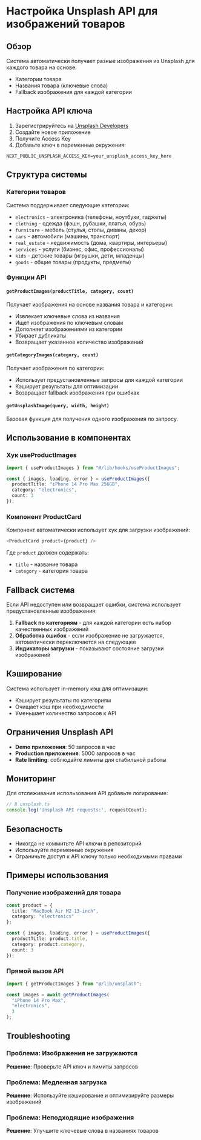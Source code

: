 # Настройка Unsplash API для изображений товаров

## Обзор

Система автоматически получает разные изображения из Unsplash для каждого товара на основе:
- Категории товара
- Названия товара (ключевые слова)
- Fallback изображения для каждой категории

## Настройка API ключа

1. Зарегистрируйтесь на [Unsplash Developers](https://unsplash.com/developers)
2. Создайте новое приложение
3. Получите Access Key
4. Добавьте ключ в переменные окружения:

```env
NEXT_PUBLIC_UNSPLASH_ACCESS_KEY=your_unsplash_access_key_here
```

## Структура системы

### Категории товаров

Система поддерживает следующие категории:
- `electronics` - электроника (телефоны, ноутбуки, гаджеты)
- `clothing` - одежда (фэшн, рубашки, платья, обувь)
- `furniture` - мебель (стулья, столы, диваны, декор)
- `cars` - автомобили (машины, транспорт)
- `real_estate` - недвижимость (дома, квартиры, интерьеры)
- `services` - услуги (бизнес, офис, профессионалы)
- `kids` - детские товары (игрушки, дети, младенцы)
- `goods` - общие товары (продукты, предметы)

### Функции API

#### `getProductImages(productTitle, category, count)`
Получает изображения на основе названия товара и категории:
- Извлекает ключевые слова из названия
- Ищет изображения по ключевым словам
- Дополняет изображениями из категории
- Убирает дубликаты
- Возвращает указанное количество изображений

#### `getCategoryImages(category, count)`
Получает изображения по категории:
- Использует предустановленные запросы для каждой категории
- Кэширует результаты для оптимизации
- Возвращает fallback изображения при ошибках

#### `getUnsplashImage(query, width, height)`
Базовая функция для получения одного изображения по запросу.

## Использование в компонентах

### Хук useProductImages

```typescript
import { useProductImages } from "@/lib/hooks/useProductImages";

const { images, loading, error } = useProductImages({
  productTitle: "iPhone 14 Pro Max 256GB",
  category: "electronics",
  count: 3
});
```

### Компонент ProductCard

Компонент автоматически использует хук для загрузки изображений:

```typescript
<ProductCard product={product} />
```

Где `product` должен содержать:
- `title` - название товара
- `category` - категория товара

## Fallback система

Если API недоступен или возвращает ошибки, система использует предустановленные изображения:

1. **Fallback по категориям** - для каждой категории есть набор качественных изображений
2. **Обработка ошибок** - если изображение не загружается, автоматически переключается на следующее
3. **Индикаторы загрузки** - показывают состояние загрузки изображений

## Кэширование

Система использует in-memory кэш для оптимизации:
- Кэширует результаты по категориям
- Очищает кэш при необходимости
- Уменьшает количество запросов к API

## Ограничения Unsplash API

- **Demo приложения**: 50 запросов в час
- **Production приложения**: 5000 запросов в час
- **Rate limiting**: соблюдайте лимиты для стабильной работы

## Мониторинг

Для отслеживания использования API добавьте логирование:

```typescript
// В unsplash.ts
console.log('Unsplash API requests:', requestCount);
```

## Безопасность

- Никогда не коммитьте API ключи в репозиторий
- Используйте переменные окружения
- Ограничьте доступ к API ключу только необходимыми правами

## Примеры использования

### Получение изображений для товара

```typescript
const product = {
  title: "MacBook Air M2 13-inch",
  category: "electronics"
};

const { images, loading, error } = useProductImages({
  productTitle: product.title,
  category: product.category,
  count: 3
});
```

### Прямой вызов API

```typescript
import { getProductImages } from "@/lib/unsplash";

const images = await getProductImages(
  "iPhone 14 Pro Max", 
  "electronics", 
  3
);
```

## Troubleshooting

### Проблема: Изображения не загружаются
**Решение**: Проверьте API ключ и лимиты запросов

### Проблема: Медленная загрузка
**Решение**: Используйте кэширование и оптимизируйте размеры изображений

### Проблема: Неподходящие изображения
**Решение**: Улучшите ключевые слова в названиях товаров